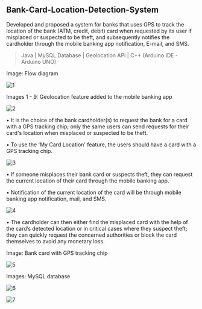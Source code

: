 ## Bank-Card-Location-Detection-System
Developed and proposed a system for banks that uses GPS to track the location of the bank (ATM, credit, debit) card when requested by its user if misplaced or suspected to be theft, and subsequently notifies the cardholder through the mobile banking app notification, E-mail, and SMS.

> Java | MySQL Database | Geolocation API | C++ (Arduino IDE - Arduino UNO)

Image: Flow diagram

![1](https://user-images.githubusercontent.com/65050919/146684222-5a81bc4a-4104-4d30-adf1-a8a6728773f5.jpg)

Images 1 - 9: Geolocation feature added to the mobile banking app

![2](https://user-images.githubusercontent.com/65050919/146684225-bbbb70ad-65d4-472a-a13e-e7820c993677.jpg)

• It is the choice of the bank cardholder(s) to request the bank for a card with a GPS tracking chip; only the same users can send requests for their card's location when misplaced or suspected to be theft. 

• To use the 'My Card Location' feature, the users should have a card with a GPS tracking chip.

![3](https://user-images.githubusercontent.com/65050919/146684231-781cc818-76a8-4965-bd99-8a315564607b.jpg)

• If someone misplaces their bank card or suspects theft, they can request the current location of their card through the mobile banking app.

• Notification of the current location of the card will be through mobile banking app notification, mail, and SMS.

![4](https://user-images.githubusercontent.com/65050919/146684233-7c05ed0a-3910-4c00-af99-4b88a62b0eea.jpg)

• The cardholder can then either find the misplaced card with the help of the card’s detected location or in critical cases where they suspect theft; they can quickly request the concerned authorities or block the card themselves to avoid any monetary loss. 

Image: Bank card with GPS tracking chip

![5](https://user-images.githubusercontent.com/65050919/146684237-a202cee9-298f-4caa-83b7-8535d872ba2b.jpg)

Images: MySQL database

![6](https://user-images.githubusercontent.com/65050919/146684241-623cdae1-3005-4918-b9bd-d9c14ffb2230.jpg)

![7](https://user-images.githubusercontent.com/65050919/146684245-6d143f92-c4ea-47cb-9817-e15150b2dbff.jpg)
